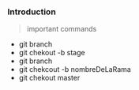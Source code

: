 ### Introduction

> important commands 


* git branch
* git chekout -b stage 
* git branch
* git chekcout -b nombreDeLaRama
* git chekout master